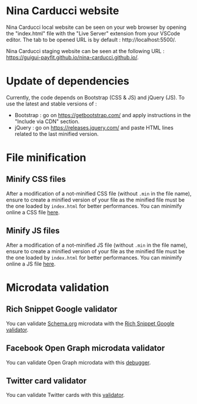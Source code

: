 # Nina Carducci website

Nina Carducci local website can be seen on your web browser by opening the "index.html" file with the "Live Server" extension from your VSCode editor. The tab to be opened URL is by default : http://localhost:5500/.

Nina Carducci staging website can be seen at the following URL : https://guigui-payfit.github.io/nina-carducci.github.io/.

# Update of dependencies

Currently, the code depends on Bootstrap (CSS & JS) and jQuery (JS). To use the latest and stable versions of :

- Bootstrap : go on https://getbootstrap.com/ and apply instructions in the "Include via CDN" section.
- jQuery : go on https://releases.jquery.com/ and paste HTML lines related to the last minified version.

# File minification

## Minify CSS files

After a modification of a not-minified CSS file (without `.min` in the file name), ensure to create a minified version of your file as the minified file must be the one loaded by `index.html` for better performances.
You can minimify online a CSS file [here](https://www.toptal.com/developers/cssminifier).

## Minify JS files

After a modification of a not-minified JS file (without `.min` in the file name), ensure to create a minified version of your file as the minified file must be the one loaded by `index.html` for better performances.
You can minimify online a JS file [here](https://skalman.github.io/UglifyJS-online/).

# Microdata validation

## Rich Snippet Google validator

You can validate [Schema.org](https://www.schema.org/) microdata with the [Rich Snippet Google validator](https://search.google.com/test/rich-results).

## Facebook Open Graph microdata validator

You can validate Open Graph microdata with this [debugger](https://developers.facebook.com/tools/debug/).

## Twitter card validator

You can validate Twitter cards with this [validator](https://cards-dev.twitter.com/validator).
